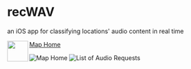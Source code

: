 # recWAV
an iOS app for classifying locations' audio content in real time

<a href="url"><img src="https://github.com/anGie44/recWAV/tree/master/imgs/map-screen.png" align="left" height="48" width="48" >Map Home</a>


![Map Home][map-screen]
![List of Audio Requests][requests-screen]

[map-screen]: https://github.com/anGie44/recWAV/tree/master/imgs/map-screen.png
[requests-screen]: https://github.com/anGie44/recWAV/tree/master/imgs/requests-screen.png
